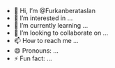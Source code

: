 - 👋 Hi, I’m @Furkanberataslan
- 👀 I’m interested in ...
- 🌱 I’m currently learning ...
- 💞️ I’m looking to collaborate on ...
- 📫 How to reach me ...
- 😄 Pronouns: ...
- ⚡ Fun fact: ...

<!---
Furkanberataslan/Furkanberataslan is a ✨ special ✨ repository because its `README.md` (this file) appears on your GitHub profile.
You can click the Preview link to take a look at your changes.
--->
